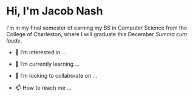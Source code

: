 # Hi, I'm Jacob Nash

I'm in my final semester of earning my BS in Computer Science from the College of Charleston, where I will graduate this December _Summa cum laude_. 



- 👀 I’m interested in ...

- 🌱 I’m currently learning ...

- 💞️ I’m looking to collaborate on ...

- 📫 How to reach me ...
